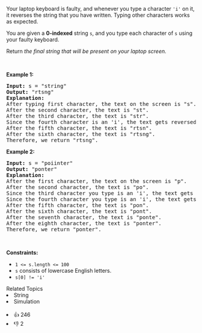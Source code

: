 <p>Your laptop keyboard is faulty, and whenever you type a character <code>'i'</code> on it, it reverses the string that you have written. Typing other characters works as expected.</p>

<p>You are given a <strong>0-indexed</strong> string <code>s</code>, and you type each character of <code>s</code> using your faulty keyboard.</p>

<p>Return <em>the final string that will be present on your laptop screen.</em></p>

<p>&nbsp;</p> 
<p><strong class="example">Example 1:</strong></p>

<pre>
<strong>Input:</strong> s = "string"
<strong>Output:</strong> "rtsng"
<strong>Explanation:</strong> 
After typing first character, the text on the screen is "s".
After the second character, the text is "st". 
After the third character, the text is "str".
Since the fourth character is an 'i', the text gets reversed and becomes "rts".
After the fifth character, the text is "rtsn". 
After the sixth character, the text is "rtsng". 
Therefore, we return "rtsng".
</pre>

<p><strong class="example">Example 2:</strong></p>

<pre>
<strong>Input:</strong> s = "poiinter"
<strong>Output:</strong> "ponter"
<strong>Explanation:</strong> 
After the first character, the text on the screen is "p".
After the second character, the text is "po". 
Since the third character you type is an 'i', the text gets reversed and becomes "op". 
Since the fourth character you type is an 'i', the text gets reversed and becomes "po".
After the fifth character, the text is "pon".
After the sixth character, the text is "pont". 
After the seventh character, the text is "ponte". 
After the eighth character, the text is "ponter". 
Therefore, we return "ponter".</pre>

<p>&nbsp;</p> 
<p><strong>Constraints:</strong></p>

<ul> 
 <li><code>1 &lt;= s.length &lt;= 100</code></li> 
 <li><code>s</code> consists of lowercase English letters.</li> 
 <li><code>s[0] != 'i'</code></li> 
</ul>

<div><div>Related Topics</div><div><li>String</li><li>Simulation</li></div></div><br><div><li>👍 246</li><li>👎 2</li></div>